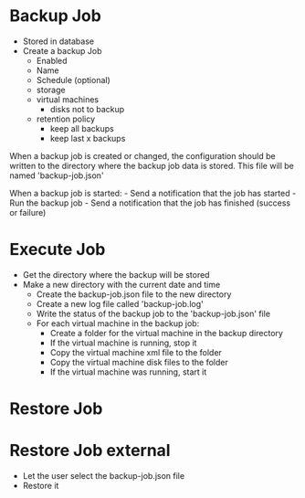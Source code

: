 # Backup Job
- Stored in database
- Create a backup Job
  - Enabled
  - Name
  - Schedule (optional)
  - storage 
  - virtual machines
    - disks not to backup
  - retention policy
    - keep all backups
    - keep last x backups

When a backup job is created or changed, the configuration should be written to the directory where the backup job data is stored.
This file will be named 'backup-job.json'

When a backup job is started:
    - Send a notification that the job has started
    - Run the backup job
    - Send a notification that the job has finished (success or failure)


# Execute Job
- Get the directory where the backup will be stored
- Make a new directory with the current date and time
    - Create the backup-job.json file to the new directory
    - Create a new log file called 'backup-job.log'
    - Write the status of the backup job to the 'backup-job.json' file
    - For each virtual machine in the backup job:
        - Create a folder for the virtual machine in the backup directory
        - If the virtual machine is running, stop it
        - Copy the virtual machine xml file to the folder
        - Copy the virtual machine disk files to the folder
        - If the virtual machine was running, start it



# Restore Job



# Restore Job external
- Let the user select the backup-job.json file
- Restore it